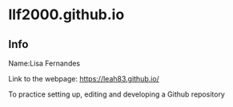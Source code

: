 # llf2000.github.io
<h2>Info</h2>
Name:Lisa Fernandes

Link to the webpage: https://leah83.github.io/

To practice setting up, editing and developing a Github repository
